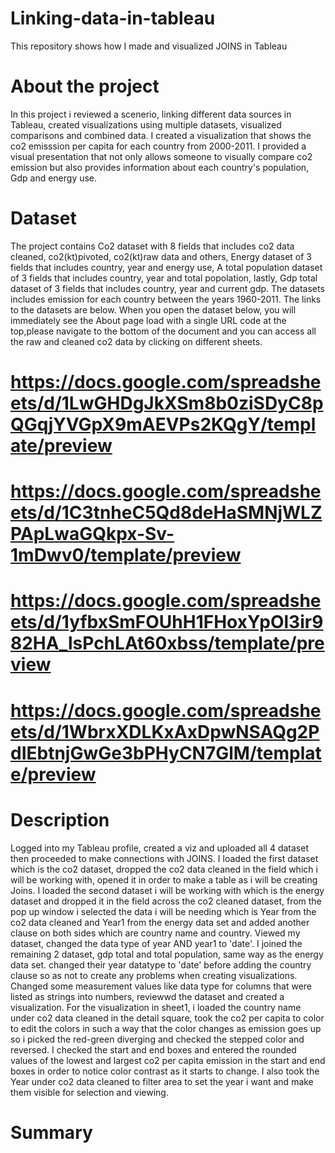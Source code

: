 # Linking-data-in-tableau
This repository shows how I made and visualized JOINS in Tableau

# About the project 
In this project i reviewed a scenerio, linking different data sources in Tableau, created visualizations using multiple datasets, visualized comparisons and combined data. I created a visualization that shows the co2 emisssion per capita for each country from 2000-2011. I provided a visual presentation that not only allows someone to visually compare co2 emission but also provides information about each country's population, Gdp and energy use.

# Dataset
The project contains Co2 dataset with 8 fields that includes co2 data cleaned, co2(kt)pivoted, co2(kt)raw data and others, Energy dataset of 3 fields that includes country, year and energy use, A total population dataset of 3 fields that includes country, year and total popolation, lastly, Gdp total dataset of 3 fields that includes country, year and current gdp. The datasets includes emission for each country between the years 1960-2011. The links to the datasets are below. When you open the dataset below, you will immediately see the About page load with a single URL code at the top,please navigate to the bottom of the document and you can access all the raw and cleaned co2 data by clicking on different sheets.
# https://docs.google.com/spreadsheets/d/1LwGHDgJkXSm8b0ziSDyC8pQGqjYVGpX9mAEVPs2KQgY/template/preview
# https://docs.google.com/spreadsheets/d/1C3tnheC5Qd8deHaSMNjWLZPApLwaGQkpx-Sv-1mDwv0/template/preview
# https://docs.google.com/spreadsheets/d/1yfbxSmFOUhH1FHoxYpOl3ir982HA_lsPchLAt60xbss/template/preview
# https://docs.google.com/spreadsheets/d/1WbrxXDLKxAxDpwNSAQg2PdIEbtnjGwGe3bPHyCN7GlM/template/preview

# Description
Logged into my Tableau profile, created a viz and uploaded all 4 dataset then proceeded to make connections with JOINS. I loaded the first dataset which is the co2 dataset, dropped the co2 data cleaned in the field which i will be working with, opened it in order to make a table as i will be creating Joins. I loaded the second dataset i will be working with which is the energy dataset and dropped it in the field across the co2 cleaned dataset, from the pop up window i selected the data i will be needing which is Year from the co2 data cleaned and Year1 from the energy data set and added another clause on both sides which are country name and country. Viewed my dataset, changed the data type of year AND year1 to 'date'. I joined the remaining 2 dataset, gdp total and total population, same way as the energy data set. changed their year datatype to 'date' before adding the country clause so as not to create any problems when creating visualizations. Changed some measurement values like data type for columns that were listed as strings into numbers, reviewwd the dataset and created a visualization. For the visualization in sheet1, i loaded the country name under co2 data cleaned in the detail square, took the co2 per capita to color to edit the colors in such a way that the color changes as emission goes up so i picked the red-green diverging and checked the stepped color and reversed. I checked the start and end boxes and entered the rounded values of the lowest and largest co2 per capita emission in the start and end boxes in order to notice color contrast as it starts to change. I also took the Year under co2 data cleaned to filter area to set the year i want and make them visible for selection and viewing.

# Summary
